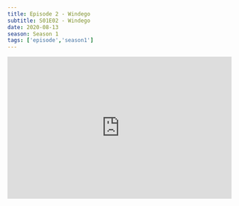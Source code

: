 ```yaml
---
title: Episode 2 - Windego
subtitle: S01E02 - Windego
date: 2020-08-13
season: Season 1
tags: ['episode','season1']
---
```


<iframe src="https://cast.rocks/player/27557/Episode-2-Wendigo.mp3?episodeTitle=Episode%202%20-%20Windego&podcastTitle=Couple%20of%20Idjits&episodeDate=August%2013th%2C%202020&imageURL=https%3A%2F%2Fcast.rocks%2Fhosting%2F27557%2Ffeeds%2FCAURZ.jpg" style="border: none; min-height: 265px; max-height: 320px; max-width: 558px; min-width: 270px; width: 100%; height: 100%;" scrollbars="no"></iframe>
